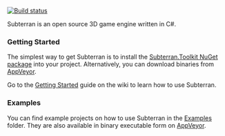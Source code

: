 [![Build status](https://ci.appveyor.com/api/projects/status/08cu616f6j9m7n8r?svg=true)](https://ci.appveyor.com/project/LaylConway/subterran)

Subterran is an open source 3D game engine written in C#.

### Getting Started

The simplest way to get Subterran is to install the [Subterran.Toolkit NuGet package](https://www.nuget.org/packages/Subterran.Toolbox/) into your project. Alternatively, you can download binaries from [AppVeyor](https://ci.appveyor.com/project/LaylConway/subterran/build/artifacts).

Go to the [Getting Started](https://github.com/LaylConway/Subterran/wiki/Getting-Started) guide on the wiki to learn how to use Subterran.

### Examples

You can find example projects on how to use Subterran in the [Examples](https://github.com/LaylConway/Subterran/tree/develop/Examples) folder.
They are also available in binary executable form on [AppVeyor](https://ci.appveyor.com/project/LaylConway/subterran/build/artifacts).